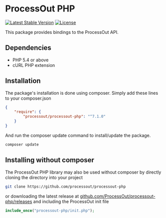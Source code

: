 ProcessOut PHP
==============

[![Latest Stable Version](https://poser.pugx.org/processout/processout-php/v/stable)](https://packagist.org/packages/processout/processout-php)
[![License](https://poser.pugx.org/processout/processout-php/license)](https://packagist.org/packages/processout/processout-php)

This package provides bindings to the ProcessOut API.

Dependencies
------------

* PHP 5.4 or above
* cURL PHP extension

Installation
------------

The package's installation is done using composer. Simply add these lines to your composer.json

```json
{
    "require": {
        "processout/processout-php": "^7.1.0"
    }
}
```

And run the composer update command to install/update the package.

```sh
composer update
```

Installing without composer
------------

The ProcessOut PHP library may also be used without composer by directly
cloning the directory into your project

```sh
git clone https://github.com/processout/processout-php
```

or downloading the latest release at 
[github.com/ProcessOut/processout-php/releases](https://github.com/ProcessOut/processout-php/releases)
and including the ProcessOut init file

```php
include_once("processout-php/init.php");
```

